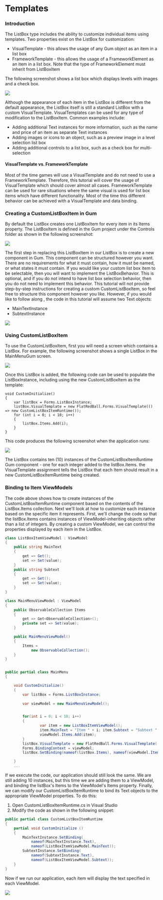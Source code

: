 # Templates

### Introduction

The ListBox type includes the ability to customize individual items using templates. Two properties exist on the ListBox for customization:

* VisualTemplate - this allows the usage of any Gum object as an item in a list box
* FrameworkTemplate - this allows the usage of a FrameworkElement as an item in a list box. Note that the type of FrameworkElement must inherit from ListBoxItem

The following screenshot shows a list box which displays levels with images and a check box.

![](../../../media/2022-11-img\_637e23a9e9252.png)

Although the appearance of each item in the ListBox is different from the default appearance, the ListBox itself is still a standard ListBox with a custom VisualTemplate. VisualTemplates can be used for any type of modification to the ListBoxItem. Common examples include:

* Adding additional Text instances for more information, such as the name and price of an item as separate Text instances
* Adding images or icons to an object, such as a preview image in a level selection list box
* Adding additional controls to a list box, such as a check box for multi-selection

#### VisualTemplate vs. FrameworkTemplate

Most of the time games will use a VisualTemplate and do not need to use a FrameworkTemplate. Therefore, this tutorial will cover the usage of VisualTemplate which should cover almost all cases. FrameworkTemplate can be used for rare situations where the same visual is used for list box items which have different functionality. Most of the time this different behavior can be achieved with a VisualTemplate and data binding.

### Creating a CustomListBoxItem in Gum

By default the ListBox creates one ListBoxItem for every item in its Items property. The ListBoxItem is defined in the Gum project under the Controls folder as shown in the following screenshot:

![](../../../media/2023-08-img\_64d1b98838807.png)

The first step in replacing this ListBoxItem in our ListBox is to create a new component in Gum. This component can be structured however you want. There are no requirements for what it must contain, how it must be named, or what states it must contain. If you would like your custom list box item to be selectable, then you will want to implement the ListBoxBehavior. This is optional, and if you do not intend to have list box selection behavior, then you do not need to implement this behavior. This tutorial will not provide step-by-step instructions for creating a custom CustomListBoxItem, so feel free to structure this component however you like. However, if you would like to follow along , the code in this tutorial will assume two Text objects:

* MainTextInstance
* SubtextInstance

![](../../../media/2023-08-img\_64d1bb0594b14.png)

### Using CustomListBoxItem

To use the CustomListBoxItem, first you will need a screen which contains a ListBox. For example, the following screenshot shows a single ListBox in the MainMenuGum screen.

![](../../../media/2023-08-img\_64d1bb63c3069.png)

Once this ListBox is added, the following code can be used to populate the ListBoxInstance, including using the new CustomListBoxItem as the template:

```
void CustomInitialize()
{
    var listBox = Forms.ListBoxInstance;
    listBox.VisualTemplate = new FlatRedBall.Forms.VisualTemplate(() => new CustomListBoxItemRuntime());
    for (int i = 0; i < 10; i++)
    {
        listBox.Items.Add(i);
    }
}
```

This code produces the following screenshot when the application runs:

![](../../../media/2023-08-img\_64d1bbee8ad3d.png)

The ListBox contains ten (10) instances of the CustomListBoxItemRuntime Gum component - one for each integer added to the listBox.Items. the VisualTemplate assignment tells the ListBox that each Item should result in a new CustomListBoxItemRuntime being created.

### Binding to Item ViewModels

The code above shows how to create instances of the CustomListBoxItemRuntime component based on the contents of the ListBox.Items collection. Next we'll look at how to customize each instance based on the specific item it represents. First, we'll change the code so that the listBox.Items contains instances of ViewModel-inheriting objects rather than a list of integers. By creating a custom ViewModel, we can control the properties displayed by each item in the ListBox.

```csharp
class ListBoxItemViewModel : ViewModel
{
    public string MainText
    {
        get => Get();
        set => Set(value);
    }
    public string Subtext
    {
        get => Get();
        set => Set(value);
    }
}

class MainMenuViewModel : ViewModel
{
    public ObservableCollection Items
    {
        get => Get<ObservableCollection>();
        private set => Set(value);
    }

    public MainMenuViewModel()
    {
        Items = 
            new ObservableCollection();
    }
}


public partial class MainMenu
{

    void CustomInitialize()
    {
        var listBox = Forms.ListBoxInstance;
        
        var viewModel = new MainMenuViewModel();


        for(int i = 0; i < 10; i++) 
        { 
                var item = new ListBoxItemViewModel(); 
                item.MainText = "Item " + i; item.Subtext = "Subtext " + i; 
                viewModel.Items.Add(item); 
        } 
        listBox.VisualTemplate = new FlatRedBall.Forms.VisualTemplate(() => new CustomListBoxItemRuntime());
        Forms.BindingContext = viewModel;
        listBox.SetBinding(nameof(listBox.Items), nameof(viewModel.Items));

    }
    ...
```

If we execute the code, our application should still look the same. We are still adding 10 instances, but this time we are adding them to a ViewModel, and binding the listBox's Items to the ViewModel's Items property. Finally, we can modify our CustomListBoxItemRuntime to bind its Text objects to the appropriate ViewModel properties. To do this:

1. Open CustomListBoxItemRuntime.cs in Visual Studio
2. Modify the code as shown in the following snippet:

```csharp
public partial class CustomListBoxItemRuntime
{
    partial void CustomInitialize () 
    {
        MainTextInstance.SetBinding(
            nameof(MainTextInstance.Text), 
            nameof(ListBoxItemViewModel.MainText));
        SubtextInstance.SetBinding(
            nameof(SubtextInstance.Text), 
            nameof(ListBoxItemViewModel.Subtext));
    }
}
```

Now if we run our application, each item will display the text specified in each ViewModel.

![](../../../media/2023-08-img\_64d1be5cbbf49.png)
